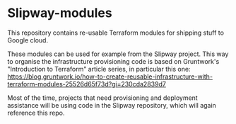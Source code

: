 # Slipway-modules

This repository contains re-usable Terraform modules for shipping stuff to Google cloud.

These modules can be used for example from the Slipway project. This way to organise the infrastructure provisioning code is based on Gruntwork's "Introduction to Terraform" article series, in particular this one:
https://blog.gruntwork.io/how-to-create-reusable-infrastructure-with-terraform-modules-25526d65f73d?gi=230cda2839d7

Most of the time, projects that need provisioning and deployment assistance will be using code in the Slipway repository, which will again reference this repo.

